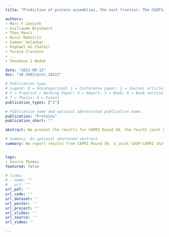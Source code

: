 ```yaml
---
title: "Prediction of protein assemblies, the next frontier: The CASP14‐CAPRI experiment"

authors:
- Marc F Lensink
- Guillaume Brysbaert
- Théo Mauri
- Nurul Nadzirin
- Sameer Velankar
- Raphael AG Chaleil
- Tereza Clarence
- ...
- Shoshana J Wodak

date: "2021-09-13"
doi: "10.1002/prot.26222"

# Publication type.
# Legend: 0 = Uncategorized; 1 = Conference paper; 2 = Journal article;
# 3 = Preprint / Working Paper; 4 = Report; 5 = Book; 6 = Book section;
# 7 = Thesis; 8 = Patent
publication_types: ["2"]

# Publication name and optional abbreviated publication name.
publication: "Proteins"
publication_short: ""

abstract: We present the results for CAPRI Round 50, the fourth joint CASP-CAPRI protein assembly prediction challenge. The Round comprised a total of twelve targets, including six dimers, three trimers, and three higher-order oligomers. Four of these were easy targets, for which good structural templates were available either for the full assembly, or for the main interfaces (of the higher-order oligomers). Eight were difficult targets for which only distantly related templates were found for the individual subunits. Twenty-five CAPRI groups including eight automatic servers submitted ~1250 models per target. Twenty groups including six servers participated in the CAPRI scoring challenge submitted ~190 models per target. The accuracy of the predicted models was evaluated using the classical CAPRI criteria. The prediction performance was measured by a weighted scoring scheme that takes into account the number of models of acceptable quality or higher submitted by each group as part of their five top-ranking models. Compared to the previous CASP-CAPRI challenge, top performing groups submitted such models for a larger fraction (70-75%) of the targets in this Round, but fewer of these models were of high accuracy. Scorer groups achieved stronger performance with more groups submitting correct models for 70-80% of the targets or achieving high accuracy predictions. Servers performed less well in general, except for the MDOCKPP and LZERD servers, who performed on par with human groups. In addition to these results, major advances in methodology are discussed, providing an informative overview of where the prediction of protein assemblies currently stands.

# Summary. An optional shortened abstract.
summary: We report results from CAPRI Round 50, a joint CASP-CAPRI challenge on 12 protein assemblies, highlighting improved prediction coverage but reduced high-accuracy models, with top servers and scorers approaching human-level performance.


tags:
- Source Themes
featured: false

# links:
# - name: ""
#   url: ""
url_pdf: ''
url_code: ''
url_dataset: ''
url_poster: ''
url_project: ''
url_slides: ''
url_source: ''
url_video: ''

---
```

